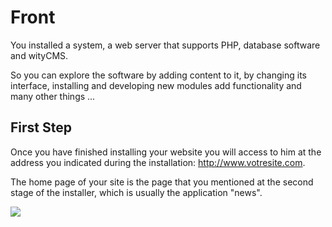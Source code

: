 # Front

You installed a system, a web server that supports PHP, database software and wityCMS.

So you can explore the software by adding content to it, by changing its interface, installing and developing new modules add functionality and many other things ...

## First Step

Once you have finished installing your website you will access to him at the address you indicated during the installation: http://www.votresite.com.

The home page of your site is the page that you mentioned at the second stage of the installer, which is usually the application "news".

![](Img/01-witytemplate.png)